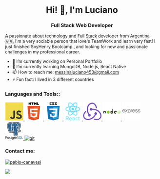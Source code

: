 
<h1 align="center">Hi! 👋, I'm Luciano</h1>
<h3 align="center">Full Stack Web Developer</h3>
<p>A passionate about technology and Full Stack developer from Argentina 🇦🇷, I'm a very sociable person that love's TeamWork and learn very fast! I just finished SoyHenry Bootcamp., and looking for new and passionate challenges in my professional career.</p>

- 🔭 I’m currently working on Personal Portfolio
- 🌱 I’m currently learning MongoDB, Node.js, React Native
- 📫 How to reach me: messinaluciano453@gmail.com
- ⚡ Fun fact: I lived in 3 different countries
<!--
*Luciano-Messina/Luciano-Messina* is a ✨ special ✨ repository because its `README.md` (this file) appears on your GitHub profile.

-->
<h3 align="left">Languages and Tools::</h3>
<p align="left"> <a href="https://developer.mozilla.org/en-US/docs/Web/JavaScript" target="_blank"> <img src="https://raw.githubusercontent.com/devicons/devicon/master/icons/javascript/javascript-original.svg" alt="javascript" width="60" height="60"/> </a> <a href="https://www.w3.org/html/" target="_blank"> <img src="https://raw.githubusercontent.com/devicons/devicon/master/icons/html5/html5-original-wordmark.svg" alt="html5" width="60" height="60"/> </a> <a href="https://www.w3schools.com/css/" target="_blank"> <img src="https://raw.githubusercontent.com/devicons/devicon/master/icons/css3/css3-original-wordmark.svg" alt="css3" width="60" height="60"/> </a> <a href="https://reactjs.org/" target="_blank"> <img src="https://raw.githubusercontent.com/devicons/devicon/master/icons/react/react-original-wordmark.svg" alt="react" width="60" height="60"/> </a> </a> <a href="https://redux.js.org" target="_blank"> <img src="https://raw.githubusercontent.com/devicons/devicon/master/icons/redux/redux-original.svg" alt="redux" width="60" height="60"/> </a> <a href="https://nodejs.org" target="_blank"> <img src="https://raw.githubusercontent.com/devicons/devicon/master/icons/nodejs/nodejs-original-wordmark.svg" alt="nodejs" width="60" height="60"/> </a> <a href="https://expressjs.com" target="_blank"> <img src="https://raw.githubusercontent.com/devicons/devicon/master/icons/express/express-original-wordmark.svg" alt="express" width="60" height="60"/> </a> <a href="https://www.postgresql.org" target="_blank"> <img src="https://raw.githubusercontent.com/devicons/devicon/master/icons/postgresql/postgresql-original-wordmark.svg" alt="postgresql" width="60" height="60"/> <a href="https://git-scm.com/" target="_blank"> <img src="https://www.vectorlogo.zone/logos/git-scm/git-scm-icon.svg" alt="git" width="60" height="60"/> </a> </p>

<h3 align="left">Contact me:</h3>
<p align="left">
<a href="hhttps://www.linkedin.com/in/luciano-messina-2910a2243/" target="blank"><img align="center" src="https://cdn.jsdelivr.net/npm/simple-icons@3.0.1/icons/linkedin.svg" alt="pablo-canavesi" height="40" width="50" /></a>
</p>

<a href="https://github.com/lucianomessina">
  <img height="140em" src="https://github-readme-stats-eight-theta.vercel.app/api/top-langs/?username=pablocana&theme=radical&layout=compact" />
</a>
